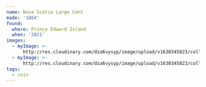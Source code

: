 ```yaml
---
name: Nova Scotia Large Cent
made: '1864'
found:
  where: Prince Edward Island
  when: '2021'
images:
  - myImage: >-
      http://res.cloudinary.com/dza6vysyp/image/upload/v1630345823/collection/coins/nova-scotia-penny/76987597-CBD1-472E-9681-2111327B5B0D_1_105_c_adobespark_sf7gdn.png
  - myImage: >-
      http://res.cloudinary.com/dza6vysyp/image/upload/v1630345823/collection/coins/nova-scotia-penny/24BEA7B4-9754-4362-A758-837CAE06FE1E_1_105_c_adobespark_wmrbdf.png
tags:
  - coin
---
```


